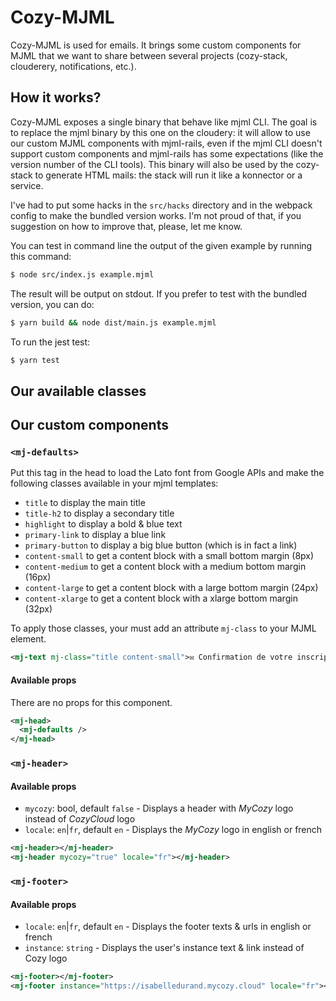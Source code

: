 # Cozy-MJML

Cozy-MJML is used for emails. It brings some custom components for MJML that we
want to share between several projects (cozy-stack, clouderery, notifications,
etc.).

## How it works?

Cozy-MJML exposes a single binary that behave like mjml CLI. The goal is to
replace the mjml binary by this one on the cloudery: it will allow to use our
custom MJML components with mjml-rails, even if the mjml CLI doesn't support
custom components and mjml-rails has some expectations (like the version number
of the CLI tools). This binary will also be used by the cozy-stack to generate
HTML mails: the stack will run it like a konnector or a service.

I've had to put some hacks in the `src/hacks` directory and in the webpack
config to make the bundled version works. I'm not proud of that, if you
suggestion on how to improve that, please, let me know.

You can test in command line the output of the given example by running this
command:

```sh
$ node src/index.js example.mjml
```

The result will be output on stdout. If you prefer to test with the bundled
version, you can do:

```sh
$ yarn build && node dist/main.js example.mjml
```

To run the jest test:

```sh
$ yarn test
```

## Our available classes

## Our custom components

### `<mj-defaults>`

Put this tag in the head to load the Lato font from Google APIs and make the
following classes available in your mjml templates:

- `title` to display the main title
- `title-h2` to display a secondary title
- `highlight` to display a bold & blue text
- `primary-link` to display a blue link
- `primary-button` to display a big blue button (which is in fact a link)
- `content-small` to get a content block with a small bottom margin (8px)
- `content-medium` to get a content block with a medium bottom margin (16px)
- `content-large` to get a content block with a large bottom margin (24px)
- `content-xlarge` to get a content block with a xlarge bottom margin (32px)

To apply those classes, your must add an attribute `mj-class` to your MJML element.

```xml
<mj-text mj-class="title content-small">✉️ Confirmation de votre inscription</mj-text>
```

#### Available props

There are no props for this component.

```xml
<mj-head>
  <mj-defaults />
</mj-head>
```

### `<mj-header>`

#### Available props

- `mycozy`: bool, default `false` - Displays a header with *MyCozy* logo instead of *CozyCloud* logo
- `locale`: `en`|`fr`, default `en` - Displays the *MyCozy* logo in english or french

```xml
<mj-header></mj-header>
<mj-header mycozy="true" locale="fr"></mj-header>
```

### `<mj-footer>`

#### Available props

- `locale`: `en`|`fr`, default `en` - Displays the footer texts & urls in english or french
- `instance`: `string` - Displays the user's instance text & link instead of Cozy logo

```xml
<mj-footer></mj-footer>
<mj-footer instance="https://isabelledurand.mycozy.cloud" locale="fr"></mj-footer>
```
